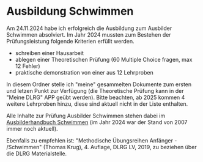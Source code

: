 # Ausbildung Schwimmen

Am 24.11.2024 habe ich erfolgreich die Ausbildung zum Ausbilder Schwimmen absolviert.
Im Jahr 2024 mussten zum Bestehen der Prüfungsleistung folgende Kriterien erfüllt werden.

- schreiben einer Hausarbeit 
- ablegen einer Theoretischen Prüfung (60 Multiple Choice fragen, max 12 Fehler)
- praktische demonstration von einer aus 12 Lehrproben

In diesem Ordner stelle ich "meine" gesammelten Dokumente zum ersten und letzen Punkt zur Verfügung (die Theoretische Prüfung kann in der "Meine DLRG" APP geübt werden). Bitte beachten, ab 2025 kommen 4 weitere Lehrproben hinzu, diese sind aktuell nicht in der Liste enthalten.

Alle Inhalte zur Prüfung Ausbilder Schwimmen stehen dabei im [Ausbilderhandbuch Schwimmen](https://www.flotteflosseingelheim.de/wp-content/uploads/2022/12/DLRG-Ausbilderhandbuch-Schwimmen-lernen.pdf) (im Jahr 2024 war der Stand von 2007 immer noch aktuell).

Ebenfalls zu empfehlen ist: "Methodische Übungsreihen Anfänger - /Schwimmen" (Thomas Krug), 4. Auflage, DLRG LV, 2019, zu beziehen über die DLRG Materialstelle.